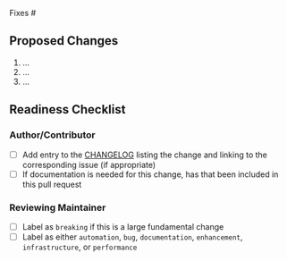 <!-- Please ensure your PR title is brief and descriptive for a good changelog entry -->
<!-- Link to issue if there is one -->
<!-- markdownlint-disable -->

Fixes #

<!-- markdownlint-restore -->

<!-- Describe what the changes are -->

## Proposed Changes

1. …
2. …
3. …

## Readiness Checklist

### Author/Contributor
- [ ] Add entry to the [CHANGELOG](https://github.com/Melkeydev/go-blueprint/blob/main/contributors.yml) listing the change and linking to the corresponding issue (if appropriate)
- [ ] If documentation is needed for this change, has that been included in this pull request

### Reviewing Maintainer
- [ ] Label as `breaking` if this is a large fundamental change
- [ ] Label as either `automation`, `bug`, `documentation`, `enhancement`, `infrastructure`, or `performance`